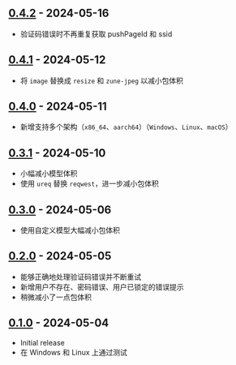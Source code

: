 ## [0.4.2] - 2024-05-16

- 验证码错误时不再重复获取 pushPageId 和 ssid

## [0.4.1] - 2024-05-12

- 将 `image` 替换成 `resize` 和 `zune-jpeg` 以减小包体积

## [0.4.0] - 2024-05-11

- 新增支持多个架构（`x86_64`、`aarch64`）（`Windows`、`Linux`、`macOS`）

## [0.3.1] - 2024-05-10

- 小幅减小模型体积
- 使用 `ureq` 替换 `reqwest`，进一步减小包体积

## [0.3.0] - 2024-05-06

- 使用自定义模型大幅减小包体积

## [0.2.0] - 2024-05-05

- 能够正确地处理验证码错误并不断重试
- 新增用户不存在、密码错误、用户已锁定的错误提示
- 稍微减小了一点包体积

## [0.1.0] - 2024-05-04

- Initial release
- 在 Windows 和 Linux 上通过测试

[0.4.2]: https://github.com/ShanghaitechGeekPie/net-loginer/releases/tag/v0.4.2
[0.4.1]: https://github.com/ShanghaitechGeekPie/net-loginer/releases/tag/v0.4.1
[0.4.0]: https://github.com/ShanghaitechGeekPie/net-loginer/releases/tag/v0.4.0
[0.3.1]: https://github.com/ShanghaitechGeekPie/net-loginer/releases/tag/v0.3.1
[0.3.0]: https://github.com/ShanghaitechGeekPie/net-loginer/releases/tag/v0.3.0
[0.2.0]: https://github.com/ShanghaitechGeekPie/net-loginer/releases/tag/v0.2.0
[0.1.0]: https://github.com/ShanghaitechGeekPie/net-loginer/releases/tag/v0.1.0
